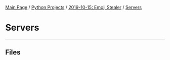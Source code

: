 [Main Page](/) / [Python Projects](/python) / [2019-10-15: Emoji Stealer](2019-10-15_Emoji_Stealer) / [Servers](Servers)

# Servers

-----

## Files